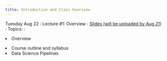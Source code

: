 ```yaml
---
title: Introduction and Class Overview
---
```


Tuesday Aug 22
: Lecture #1: Overview
  : [Slides (will be uploaded by Aug 21)](#)
: Topics:
: <li>Overview</li>
 <li>Course outline and syllabus</li>
 <li>Data Science Pipelines</li>


